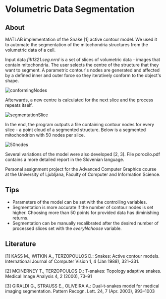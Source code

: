 # Volumetric Data Segmentation

## About
MATLAB implementation of the Snake [1] active contour model. We used it to automate the segmentation of the mitochondria structures from the volumetric data of a cell. 

Input data *fib1321.seg.nrrd* is a set of slices of volumetric data - images that contain mitochondria. The user selects the centre of the structure that they want to segment. 
A parametric contour's nodes are generated and affected by a defined inner and outer force so they iteratively conform to the object's shape. 

![conformingNodes](conformingNodes.png)

Afterwards, a new centre is calculated for the next slice and the process repeats itself.

![segmentationSlice](segmentationSlice.png)

In the end, the program outputs a file containing contour nodes for every slice - a point cloud of a segmented structure. Below is a segmented mitochondrion with 50 nodes per slice.

![50nodes](50nodes.png)

Several variations of the model were also developed [2, 3]. File porocilo.pdf contains a more detailed report in the Slovenian language. 

Personal assignment project for the Advanced Computer Graphics course at the University of Ljubljana, Faculty of Computer and Information Science.

## Tips
* Parameters of the model can be set with the controlling variables.
* Segmentation is more accurate if the number of contour nodes is set higher. Choosing more than 50 points for provided data has diminishing returns. 
* Segmentation can be manually recalibrated after the desired number of processed slices set with the *everyNchoose* variable.

## Literature
[1] KASS M., WITKIN A., TERZOPOULOS D.: Snakes: Active contour models. International Journal of Computer Vision 1, 4 (Jan 1988), 321–331.

[2] MCINERNEY T., TERZOPOULOS D.: T-snakes: Topology adaptive snakes. Medical Image Analysis 4, 2 (2000), 73–91

[3] GIRALDI G., STRAUSS E., OLIVEIRA A.: Dual-t-snakes model for medical imaging segmentation. Pattern Recogn. Lett. 24, 7 (Apr. 2003), 993–1003
